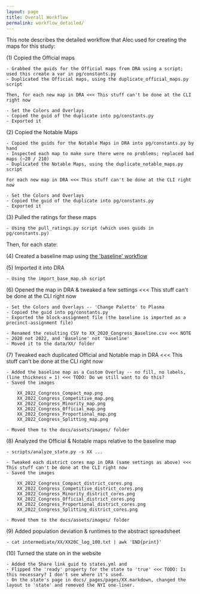 ```yaml
---
layout: page
title: Overall Workflow
permalink: workflow_detailed/
---
```


This note describes the detailed workflow that Alec used for creating the maps for this study:

(1) Copied the Official maps

    - Grabbed the guids for the Official maps from DRA using a script; used this create a var in pg/constants.py
    - Duplicated the Official maps, using the duplicate_official_maps.py script 

    Then, for each new map in DRA <<< This stuff can't be done at the CLI right now

    - Set the Colors and Overlays
    - Copied the guid of the duplicate into pg/constants.py
    - Exported it

(2) Copied the Notable Maps

    - Copied the guids for the Notable Maps in DRA into pg/constants.py by hand
    - Inspected each map to make sure there were no problems; replaced bad maps (~20 / 210)
    - Duplicated the Notable Maps, using the duplicate_notable_maps.py script 

    For each new map in DRA <<< This stuff can't be done at the CLI right now

    - Set the Colors and Overlays
    - Copied the guid of the duplicate into pg/constants.py
    - Exported it

(3) Pulled the ratings for these maps

    - Using the pull_ratings.py script (which uses guids in pg/constants.py)


Then, for each state:

(4) Created a baseline map using [the 'baseline' workflow](baseline_workflow.md) 

(5) Imported it into DRA

    - Using the import_base_map.sh script 

(6) Opened the map in DRA & tweaked a few settings <<< This stuff can't be done at the CLI right now

    - Set the Colors and Overlays -- 'Change Palette' to Plasma
    - Copied the guid into pg/constants.py
    - Exported the block-assignment file (the baseline is imported as a precinct-assignment file)

    - Renamed the resulting CSV to XX_2020_Congress_Baseline.csv <<< NOTE - 2020 not 2022, and 'Baseline' not 'baseline'
    - Moved it to the data/XX/ folder

(7) Tweaked each duplicated Official and Notable map in DRA <<< This stuff can't be done at the CLI right now

    - Added the baseline map as a Custom Overlay -- no fill, no labels, (line thickness = 1) <<< TODO: Do we still want to do this?
    - Saved the images

        XX_2022_Congress_Compact_map.png
		XX_2022_Congress_Competitive_map.png
		XX_2022_Congress_Minority_map.png
		XX_2022_Congress_Official_map.png
		XX_2022_Congress_Proportional_map.png
		XX_2022_Congress_Splitting_map.png

    - Moved them to the docs/assets/images/ folder

(8) Analyzed the Official & Notable maps relative to the baseline map

    - scripts/analyze_state.py -s XX ...

    - Tweaked each district cores map in DRA (same settings as above) <<< This stuff can't be done at the CLI right now
    - Saved the images
	
        XX_2022_Congress_Compact_district_cores.png
		XX_2022_Congress_Competitive_district_cores.png
		XX_2022_Congress_Minority_district_cores.png
		XX_2022_Congress_Official_district_cores.png
		XX_2022_Congress_Proportional_district_cores.png
		XX_2022_Congress_Splitting_district_cores.png

	- Moved them to the docs/assets/images/ folder

(9) Added population deviation & runtimes to the abstract spreadsheet

    - cat intermediate/XX/XX20C_log_100.txt | awk 'END{print}'
	
(10) Turned the state on in the website

    - Added the Share link guid to states.yml and 
    - Flipped the 'ready' property for the state to 'true' <<< TODO: Is this necessary? I don't see where it's used.
    - On the state's page in docs/_pages/pages/XX.markdown, changed the layout to 'state' and removed the NYI one-liner.
